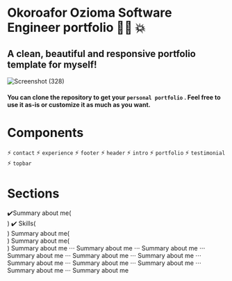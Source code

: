 # Okoroafor Ozioma Software Engineer portfolio :woman_technologist: :collision:

## A clean, beautiful and responsive portfolio template for myself!


![Screenshot (328)](https://user-images.githubusercontent.com/106816493/200988540-75824923-690d-442a-9347-8169eab690b8.png)

#### You can clone the repository to get your `personal portfolio` . Feel free to use it as-is or customize it as much as you want.


# Components

:zap: `contact`
:zap: `experience`
:zap: `footer`
:zap: `header`
:zap: `intro`
:zap: `portfolio`
:zap: `testimonial`
:zap: `topbar`


# Sections

✔️Summary about me(<br/>)
✔️ Skills(<br/>)
Summary about me(<br/>)
Summary about me(<br/>)
Summary about me
⋅⋅⋅ Summary about me
⋅⋅⋅ Summary about me
⋅⋅⋅ Summary about me
⋅⋅⋅ Summary about me
⋅⋅⋅ Summary about me
⋅⋅⋅ Summary about me
⋅⋅⋅ Summary about me
⋅⋅⋅ Summary about me
⋅⋅⋅ Summary about me
⋅⋅⋅ Summary about me
